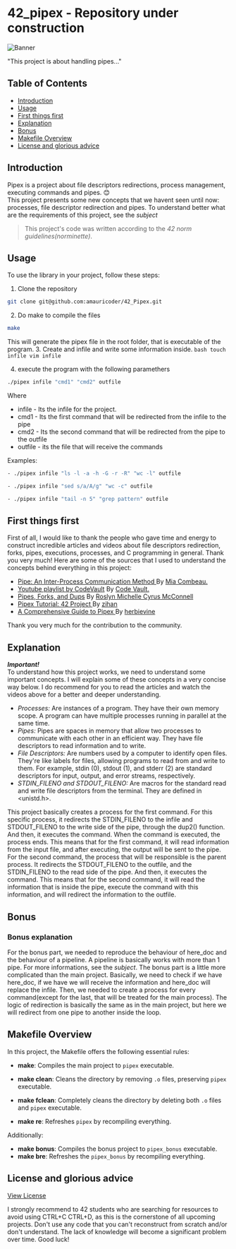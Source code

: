 # 42_pipex - Repository under construction

![Banner](libft.png "libft banner")

"This project is about handling pipes..."

## Table of Contents

- [Introduction](#introduction)
- [Usage](#usage)
- [First things first](#first-things-first)
- [Explanation](#Explanation)
- [Bonus](#bonus)
- [Makefile Overview](#makefile-overview)
- [License and glorious advice](#license-and-glorious-advice)

## Introduction
Pipex is a project about file descriptors redirections, process management, executing commands and pipes. :blush: <br>
This project presents some new concepts that we havent seen until now: processes, file descriptor redirection and pipes.
To understand better what are the requirements of this project, see the *subject*
> This project's code was written according to the *42 norm guidelines(norminette)*.

## Usage

To use the library in your project, follow these steps:
1. Clone the repository
```bash
git clone git@github.com:amauricoder/42_Pipex.git
```

2. Do make to compile the files
```bash
make
```

This will generate the pipex file in the root folder, that is executable of the program.
3. Create and infile and write some information inside.
``bash
touch infile
vim infile
``

4. execute the program with the following paramethers
```bash
./pipex infile "cmd1" "cmd2" outfile
```

Where
* infile - Its the infile for the project.
* cmd1 - Its the first command that will be redirected from the infile to the pipe
* cmd2 - Its the second command that will be redirected from the pipe to the outfile
* outfile - its the file that will receive the commands

Examples:
```bash
- ./pipex infile "ls -l -a -h -G -r -R" "wc -l" outfile
```
```bash
- ./pipex infile "sed s/a/A/g" "wc -c" outfile
```
```bash
- ./pipex infile "tail -n 5" "grep pattern" outfile
```
## First things first
First of all, I would like to thank the people who gave time and energy to construct incredible articles and videos about file descriptors redirection, forks, pipes, executions, processes, and C programming in general. Thank you very much!
Here are some of the sources that I used to understand the concepts behind everything in this project:

- [Pipe: An Inter-Process Communication Method ](https://www.codequoi.com/en/pipe-an-inter-process-communication-method/?source=post_page-----71984b3f2103) By [Mia Combeau.](https://www.codequoi.com/en/home-english/)
- [Youtube playlist by CodeVault](https://www.youtube.com/watch?v=2hba3etpoJg&list=PLfqABt5AS4FkW5mOn2Tn9ZZLLDwA3kZUY&index=9) By [Code Vault.](https://www.youtube.com/@CodeVault)
- [Pipes, Forks, and Dups](https://www.rozmichelle.com/pipes-forks-dups/) By [Roslyn Michelle Cyrus McConnell](https://www.rozmichelle.com/)
- [Pipex Tutorial: 42 Project ](https://csnotes.medium.com/pipex-tutorial-42-project-4469f5dd5901) By [zihan](https://csnotes.medium.com/)
- [A Comprehensive Guide to Pipex ](https://reactive.so/post/42-a-comprehensive-guide-to-pipex) By [herbievine](https://reactive.so/)

Thank you very much for the contribution to the community.

## Explanation
***Important!*** <br>
To understand how this project works, we need to understand some important concepts. I will explain some of these concepts in a very concise way below. I do recommend for you to read the articles and watch the videos above for a better and deeper understanding.

- *Processes:* Are instances of a program. They have their own memory scope. A program can have multiple processes running in parallel at the same time.
- *Pipes:* Pipes are spaces in memory that allow two processes to communicate with each other in an efficient way. They have file descriptors to read information and to write.
- *File Descriptors:* Are numbers used by a computer to identify open files. They're like labels for files, allowing programs to read from and write to them. For example, stdin (0), stdout (1), and stderr (2) are standard descriptors for input, output, and error streams, respectively.
- *STDIN_FILENO and STDOUT_FILENO:* Are macros for the standard read and write file descriptors from the terminal. They are defined in <unistd.h>.

This project basically creates a process for the first command. For this specific process, it redirects the STDIN_FILENO to the infile and STDOUT_FILENO to the write side of the pipe, through the dup2() function. And then, it executes the command. When the command is executed, the process ends. This means that for the first command, it will read information from the input file, and after executing, the output will be sent to the pipe.
For the second command, the process that will be responsible is the parent process. It redirects the STDOUT_FILENO to the outfile, and the STDIN_FILENO to the read side of the pipe. And then, it executes the command. This means that for the second command, it will read the information that is inside the pipe, execute the command with this information, and will redirect the information to the outfile.
## Bonus
### Bonus explanation ###
For the bonus part, we needed to reproduce the behaviour of here_doc and the behaviour of a pipeline. A pipeline is basically works with more than 1 pipe. For more informations, see the *subject*.
The bonus part is a little more complicated than the main project.
Basically, we need to check if we have here_doc, if we have we will receive the information and here_doc will replace the infile. Then, we needed to create a process for every command(except for the last, that will be treated for the main process).
The logic of redirection is basically the same as in the main project, but here we will redirect from one pipe to another inside the loop.

## Makefile Overview

In this project, the Makefile offers the following essential rules:

- **make**: Compiles the main project to `pipex` executable.

- **make clean**: Cleans the directory by removing `.o` files, preserving `pipex` executable.

- **make fclean**: Completely cleans the directory by deleting both `.o` files and `pipex` executable.

- **make re**: Refreshes `pipex` by recompiling everything.

Additionally:

- **make bonus**: Compiles the bonus project to `pipex_bonus` executable.
- **make bre**: Refreshes the `pipex_bonus` by recompiling everything.

## License and glorious advice
[View License](LICENSE)

I strongly recommend to 42 students who are searching for resources to avoid using CTRL+C CTRL+D, as this is the cornerstone of all upcoming projects. 
Don't use any code that you can't reconstruct from scratch and/or don't understand. 
The lack of knowledge will become a significant problem over time. 
Good luck!

